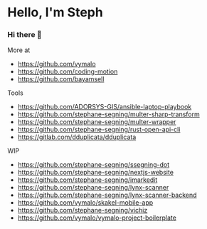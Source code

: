 # Hello, I'm Steph

### Hi there 👋

<!--
**stephane-segning/stephane-segning** is a ✨ _special_ ✨ repository because its `README.md` (this file) appears on your GitHub profile.

Here are some ideas to get you started:

- 🔭 I’m currently working on ...
- 🌱 I’m currently learning ...
- 👯 I’m looking to collaborate on ...
- 🤔 I’m looking for help with ...
- 💬 Ask me about ...
- 📫 How to reach me: ...
- 😄 Pronouns: ...
- ⚡ Fun fact: ...
-->

 More at
 - https://github.com/vymalo
 - https://github.com/coding-motion
 - https://github.com/bayamsell

Tools  
 - https://github.com/ADORSYS-GIS/ansible-laptop-playbook
 - https://github.com/stephane-segning/multer-sharp-transform
 - https://github.com/stephane-segning/multer-wrapper
 - https://github.com/stephane-segning/rust-open-api-cli
 - https://gitlab.com/dduplicata/dduplicata

WIP
- https://github.com/stephane-segning/ssegning-dot
- https://github.com/stephane-segning/nextjs-website
- https://github.com/stephane-segning/imarkedit
- https://github.com/stephane-segning/lynx-scanner
- https://github.com/stephane-segning/lynx-scanner-backend
- https://github.com/vymalo/skakel-mobile-app
- https://github.com/stephane-segning/vichiz
- https://github.com/vymalo/vymalo-project-boilerplate

